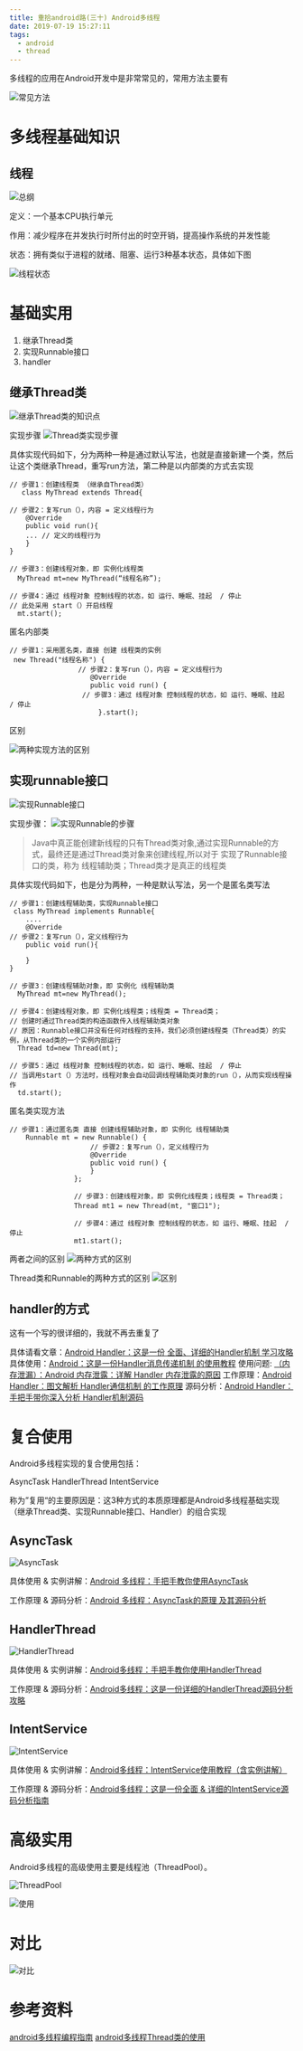 ```yaml
---
title: 重拾android路(三十) Android多线程
date: 2019-07-19 15:27:11
tags:
  - android
  - thread
---
```

<!--more-->
多线程的应用在Android开发中是非常常见的，常用方法主要有


![常见方法](/assets/thread/thread01.png)

# 多线程基础知识

## 线程

![总纲](/assets/thread/thread02.png)

定义：一个基本CPU执行单元

作用：减少程序在并发执行时所付出的时空开销，提高操作系统的并发性能

状态：拥有类似于进程的就绪、阻塞、运行3种基本状态，具体如下图

![线程状态](/assets/thread/thread03.png)

# 基础实用

1. 继承Thread类
2. 实现Runnable接口
3. handler

## 继承Thread类

![继承Thread类的知识点](/assets/thread/thread04.png)

实现步骤
![Thread类实现步骤](/assets/thread/thread05.png)

具体实现代码如下，分为两种一种是通过默认写法，也就是直接新建一个类，然后让这个类继承Thread，重写run方法，第二种是以内部类的方式去实现

```
// 步骤1：创建线程类 （继承自Thread类）
   class MyThread extends Thread{

// 步骤2：复写run（），内容 = 定义线程行为
    @Override
    public void run(){
    ... // 定义的线程行为
    }
}

// 步骤3：创建线程对象，即 实例化线程类
  MyThread mt=new MyThread(“线程名称”);

// 步骤4：通过 线程对象 控制线程的状态，如 运行、睡眠、挂起  / 停止
// 此处采用 start（）开启线程
  mt.start();
```
匿名内部类
```
// 步骤1：采用匿名类，直接 创建 线程类的实例
 new Thread("线程名称") {
                 // 步骤2：复写run（），内容 = 定义线程行为
                    @Override
                    public void run() {       
                  // 步骤3：通过 线程对象 控制线程的状态，如 运行、睡眠、挂起  / 停止   
                      }.start();
```

区别

![两种实现方法的区别](/assets/thread/thread06.png)

## 实现runnable接口

![实现Runnable接口](/assets/thread/thread07.png)

实现步骤：
![实现Runnable的步骤](/assets/thread/thread08.png)

> Java中真正能创建新线程的只有Thread类对象,通过实现Runnable的方式，最终还是通过Thread类对象来创建线程,所以对于 实现了Runnable接口的类，称为 线程辅助类；Thread类才是真正的线程类

具体实现代码如下，也是分为两种，一种是默认写法，另一个是匿名类写法

```
// 步骤1：创建线程辅助类，实现Runnable接口
 class MyThread implements Runnable{
    ....
    @Override
// 步骤2：复写run（），定义线程行为
    public void run(){

    }
}

// 步骤3：创建线程辅助对象，即 实例化 线程辅助类
  MyThread mt=new MyThread();

// 步骤4：创建线程对象，即 实例化线程类；线程类 = Thread类；
// 创建时通过Thread类的构造函数传入线程辅助类对象
// 原因：Runnable接口并没有任何对线程的支持，我们必须创建线程类（Thread类）的实例，从Thread类的一个实例内部运行
  Thread td=new Thread(mt);

// 步骤5：通过 线程对象 控制线程的状态，如 运行、睡眠、挂起  / 停止
// 当调用start（）方法时，线程对象会自动回调线程辅助类对象的run（），从而实现线程操作
  td.start();
```
匿名类实现方法
```
// 步骤1：通过匿名类 直接 创建线程辅助对象，即 实例化 线程辅助类
    Runnable mt = new Runnable() {
                    // 步骤2：复写run（），定义线程行为
                    @Override
                    public void run() {
                    }
                };

                // 步骤3：创建线程对象，即 实例化线程类；线程类 = Thread类；
                Thread mt1 = new Thread(mt, "窗口1");
           
                // 步骤4：通过 线程对象 控制线程的状态，如 运行、睡眠、挂起  / 停止
                mt1.start();
```

两者之间的区别
![两种方式的区别](/assets/thread/thread09.png)

Thread类和Runnable的两种方式的区别
![区别](/assets/thread/thread10.png)

## handler的方式

这有一个写的很详细的，我就不再去重复了

具体请看文章：[Android Handler：这是一份 全面、详细的Handler机制 学习攻略](https://www.jianshu.com/p/9fe944ee02f7)
具体使用：[Android：这是一份Handler消息传递机制 的使用教程](https://www.jianshu.com/p/e172a2d58905)
使用问题: [（内存泄漏）：Android 内存泄露：详解 Handler 内存泄露的原因](https://www.jianshu.com/p/ed9e15eff47a)
工作原理：[Android Handler：图文解析 Handler通信机制 的工作原理](https://www.jianshu.com/p/f0b23ee5a922)
源码分析：[Android Handler：手把手带你深入分析 Handler机制源码](https://www.jianshu.com/p/b4d745c7ff7a)

# 复合使用
Android多线程实现的复合使用包括：

AsyncTask
HandlerThread
IntentService

称为”复用“的主要原因是：这3种方式的本质原理都是Android多线程基础实现（继承Thread类、实现Runnable接口、Handler）的组合实现

## AsyncTask

![AsyncTask](/assets/thread/thread11.png)

具体使用 & 实例讲解：[Android 多线程：手把手教你使用AsyncTask](https://www.jianshu.com/p/ee1342fcf5e7)

工作原理 & 源码分析：[Android 多线程：AsyncTask的原理 及其源码分析](https://www.jianshu.com/p/37502bbbb25a)

## HandlerThread

![HandlerThread](/assets/thread/thread12.png)

具体使用 & 实例讲解：[Android多线程：手把手教你使用HandlerThread](https://www.jianshu.com/p/9c10beaa1c95)

工作原理 & 源码分析：[Android多线程：这是一份详细的HandlerThread源码分析攻略](https://www.jianshu.com/p/4a8dc2f50ae6)

## IntentService
![IntentService](/assets/thread/thread13.png)

具体使用 & 实例讲解：[Android多线程：IntentService使用教程（含实例讲解）](https://www.jianshu.com/p/af62781fefba)

工作原理 & 源码分析：[Android多线程：这是一份全面 & 详细的IntentService源码分析指南](https://www.jianshu.com/p/8a3c44a9173a)

# 高级实用

Android多线程的高级使用主要是线程池（ThreadPool）。

![ThreadPool](/assets/thread/thread14.png)

![使用](https://www.jianshu.com/p/0e4a5e70bf0e)

# 对比

![对比](/assets/thread/thread15.png)

# 参考资料
[android多线程编程指南](https://juejin.im/post/5d12c1c66fb9a07ee30e2821)
[android多线程Thread类的使用](https://www.jianshu.com/p/834f336855c4)